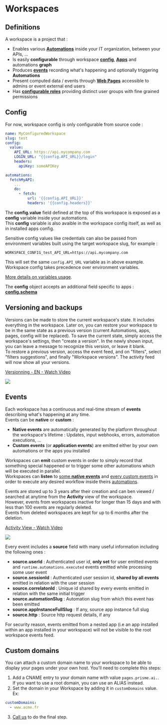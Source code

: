# Workspaces

## Definitions

A workspace is a project that :  

* Enables various [**Automations**](automations) inside your IT organization, between your APIs, ...
* Is easily **configurable** through workspace [**config**](#config), [**Apps**](apps) and automations **graph** 
* Produces [**events**](#events) recording what's happening and optionally triggering **Automations**  
* Present computed data / events through [**Web Pages**](pages) accessible to admins or event external end users
* Has [**configurable roles**](security) providing distinct user groups with fine grained permissions 


## Config

For now, workspace config is only configurable from source code :  

```yaml
name: MyConfiguredWorkspace
slug: test
config:
  value:
    API_URL: https://api.mycompany.com
    LOGIN_URL: "{{config.API_URL}}/login"
    headers:
      apiKey: someAPIKey

automations:
  fetchMyAPI:
    ...
    do:
      - fetch:
          url: '{{config.API_URL}}'
          headers: '{{config.headers}}'
```  

The **config.value** field defined at the top of this workspace is exposed as a **config** variable inside your automations.  
This **config** variable is also avaible in the workspace config itself, as well as in installed apps config.  

Sensitive config values like credentials can also be passed from environment variables built using the target workspace slug, for example :  
```
WORKSPACE_CONFIG_test_API_URL=https://api.mycompany.com
```
This will set the same `config.API_URL` variable as in above example. Workspace config takes precedence over environment variables.  


[More details on variables usage](automations#variables).  

The **config** object accepts an additional field specific to apps : [**config.schema**](apps#defining-an-app-config-schema)

## Versioning and backups
Versions can be made to store the current workspace's state. It includes everything in the workspace. Later on, you can
restore your workspace to be in the same state as a previous version (current Automations, apps, pages, config will be replaced).
To save the current state, simply access the workspace's settings, then "create a version".
In the newly shown input, you can leave a message to recognize this version, or leave it blank.  
To restore a previous version, access the event feed, and on "filters", select "filters suggestions", and finally "Workspace versions".
The activity feed will now show all your versions. 

<a href="https://www.loom.com/share/67483c03226647bb8e8fb8824ccfd78c">
    <p>Versionning - EN - Watch Video</p>
    <img style="max-width:300px;" src="https://cdn.loom.com/sessions/thumbnails/67483c03226647bb8e8fb8824ccfd78c-with-play.gif">
  </a>

## Events  
Each workspace has a continuous and real-time stream of **events** describing what's happening at any time.  
Events can be **native** or **custom** :  

* **Native events** are automatically generated by the platform throughout the workspace's lifetime : Updates, input webhooks, errors, automation executions, ...  
* **Custom events** (or **application events**) are emitted either by your own automations or the apps you installed  

Workspaces can **emit** custom events in order to simply record that something special happened or to trigger some other automations which will be executed in parallel.  
Workspaces can **listen** to [some **native events**](automations#supported-native-events) and [every custom events](automations#events) in order to execute any desired workflow inside theirs [automations](automations).  

Events are stored up to 3 years after their creation and can ben viewed / searched at anytime from the **Activity** view of the workspace.  
However, events from workspaces inactive for longer than 15 days and with less than 100 events are regularly deleted.  
Events from deleted workspaces are kept for up to 6 months after the deletion.  

<a href="https://www.loom.com/share/0d60cacef42e4600aade3972050d53fe">
    <p>Activity View - Watch Video</p>
    <img style="max-width:300px;" src="https://cdn.loom.com/sessions/thumbnails/0d60cacef42e4600aade3972050d53fe-with-play.gif">
  </a>

Every event includes a **source** field with many useful information including the following ones :  

* **source.userId** : Authenticated user id, **only set** for user emitted events and `runtime.automations.executed` events emitted while processing some user event  
* **source.sessionId** : Authenticated user session id, **shared by all events** emitted in relation with the user session  
* **source.correlatonId** : Unique id shared by every events emitted in relation with the same initial trigger  
* **source.automationSlug** : Automation slug from which this event has been emitted  
* **source.appInstanceFullSlug** : If any, source app instance full slug
* **source.http** : Source http request details, if any  

For security reason, events emitted from a nested app (i.e an app installed within an app installed in your workspace) will not be visible to the root workspace events feed.  

## Custom domains

You can attach a custom domain name to your workspace to be able to display your pages under your own host. You'll need to complete this steps:

1. Add a CNAME entry to your domain name with value `pages.prisme.ai.`. If you want to use a root domain, you can use an ALIAS instead.
2. Set the domain in your Workspace by adding it in `customDomains` value. Ex:
```yaml
customDomains:
  - www.acme.fr
```
3. [Call us](mailto:support@prisme.ai) to do the final step.
